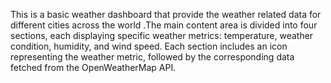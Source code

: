 <p>This is a basic weather dashboard  that provide the weather related data for different cities across the world .The main content area is divided into four sections, each displaying specific weather metrics: temperature, weather condition, humidity, and wind speed. Each section includes an icon representing the weather metric, followed by the corresponding data fetched from the OpenWeatherMap API.</p>
